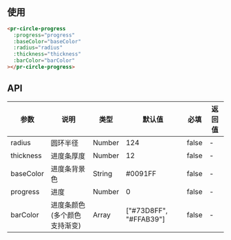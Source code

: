 ## 使用

```html
<pr-circle-progress
  :progress="progress"
  :baseColor="baseColor"
  :radius="radius"
  :thickness="thickness"
  :barColor="barColor"
></pr-circle-progress>
```

## API

| 参数      | 说明                         | 类型   | 默认值                 | 必填  | 返回值 |
| --------- | ---------------------------- | ------ | ---------------------- | ----- | ------ |
| radius    | 圆环半径                     | Number | 124                    | false | -      |
| thickness | 进度条厚度                   | Number | 12                     | false | -      |
| baseColor | 进度条背景色                 | String | #0091FF                | false | -      |
| progress  | 进度                         | Number | 0                      | false | -      |
| barColor  | 进度条颜色(多个颜色支持渐变) | Array  | ["#73D8FF", "#FFAB39"] | false | -      |

